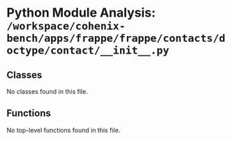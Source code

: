 # Python Module Analysis: `/workspace/cohenix-bench/apps/frappe/frappe/contacts/doctype/contact/__init__.py`

## Classes

No classes found in this file.


## Functions

No top-level functions found in this file.
